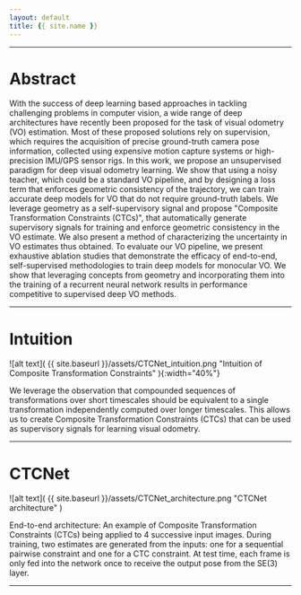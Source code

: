 ```yaml
---
layout: default
title: {{ site.name }}
---
```


---

# Abstract

With the success of deep learning based approaches in tackling challenging problems in computer vision, a wide range of deep architectures have recently been proposed for the task of visual odometry (VO) estimation. Most of these proposed solutions rely on supervision, which requires the acquisition of precise ground-truth camera pose information, collected using expensive motion capture systems or high-precision IMU/GPS sensor rigs. In this work, we propose an unsupervised paradigm for deep visual odometry learning. We show that using a noisy teacher, which could be a standard VO pipeline, and by designing a loss term that enforces geometric consistency of the trajectory, we can train accurate deep models for VO that do not require ground-truth labels. We leverage geometry as a self-supervisory signal and propose "Composite Transformation Constraints (CTCs)", that automatically generate supervisory signals for training and enforce geometric consistency in the VO estimate. We also present a method of characterizing the uncertainty in VO estimates thus obtained. To evaluate our VO pipeline, we present exhaustive ablation studies that demonstrate the efficacy of end-to-end, self-supervised methodologies to train deep models for monocular VO. We show that leveraging concepts from geometry and incorporating them into the training of a recurrent neural network results in performance competitive to supervised deep VO methods.

---

# Intuition

![alt text]( {{ site.baseurl }}/assets/CTCNet_intuition.png "Intuition of Composite Transformation Constraints" ){:width="40%"}

We leverage the observation that compounded sequences of transformations over short timescales should be equivalent to a single transformation independently computed over longer timescales. This allows us to create Composite Transformation Constraints (CTCs) that can be used as supervisory signals for learning visual odometry.

---

# CTCNet

![alt text]( {{ site.baseurl }}/assets/CTCNet_architecture.png "CTCNet architecture" )

End-to-end architecture: An example of Composite Transformation Constraints (CTCs) being applied to 4 successive input images. During training, two estimates are generated from the inputs: one for a sequential pairwise constraint and one for a CTC constraint. At test time, each frame is only fed into the network once to receive the output pose from the SE(3) layer.

---

